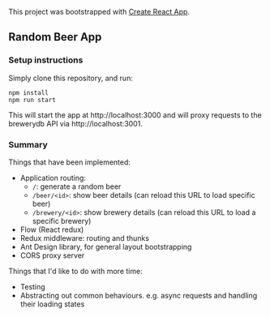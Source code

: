 This project was bootstrapped with [Create React App](https://github.com/facebookincubator/create-react-app).


## Random Beer App

### Setup instructions

Simply clone this repository, and run:

```
npm install
npm run start
```

This will start the app at http://localhost:3000 and will proxy requests
to the brewerydb API via http://localhost:3001.

### Summary

Things that have been implemented:

* Application routing:
  * `/`: generate a random beer
  * `/beer/<id>`: show beer details (can reload this URL to load specific beer)
  * `/brewery/<id>`: show brewery details (can reload this URL to load a specific brewery)
* Flow (React redux)
* Redux middleware: routing and thunks
* Ant Design library, for general layout bootstrapping
* CORS proxy server


Things that I'd like to do with more time:

* Testing
* Abstracting out common behaviours. e.g. async requests and handling their loading states
